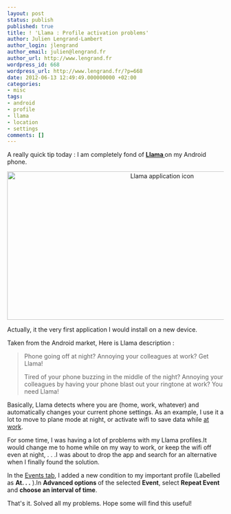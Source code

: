 ```yaml
---
layout: post
status: publish
published: true
title: ! 'Llama : Profile activation problems'
author: Julien Lengrand-Lambert
author_login: jlengrand
author_email: julien@lengrand.fr
author_url: http://www.lengrand.fr
wordpress_id: 668
wordpress_url: http://www.lengrand.fr/?p=668
date: 2012-06-13 12:49:49.000000000 +02:00
categories:
- misc
tags:
- android
- profile
- llama
- location
- settings
comments: []
---
```

A really quick tip today : I am completely fond of <strong><a title="Llama" href="http://www.appbrain.com/app/llama-location-profiles/com.kebab.Llama" target="_blank">Llama </a></strong>on my Android phone.

<center><img title="Llama application" src="https://drive.google.com/open?id=0B4bXocpgiAyxTklldHNIYU8tOGc" alt="Llama application icon " width="705" height="345" /></center>

Actually, it the very first application I would install on a new device.

Taken from the Android market, Here is Llama description :
<blockquote>Phone going off at night? Annoying your colleagues at work? Get Llama!

Tired of your phone buzzing in the middle of the night? Annoying your colleagues by having your phone blast out your ringtone at work? You need Llama!</blockquote>
Basically, Llama detects where you are (home, work, whatever) and automatically changes your current phone settings. As an example, I use it a lot to move to plane mode at night, or activate wifi to save data while <a title="Job Space" href="http://www.lengrand.fr/job-space/" target="_blank">at work</a>.

For some time, I was having a lot of problems with my Llama profiles.It would change me to home while on my way to work, or keep the wifi off even at night, . . .I was about to drop the app and search for an alternative when I finally found the solution.

In the <a title="event tab" href="http://www.google.com/imgres?um=1&amp;hl=en&amp;sa=N&amp;authuser=0&amp;biw=1920&amp;bih=995&amp;tbm=isch&amp;tbnid=LgoY7Jb_yjZrLM:&amp;imgrefurl=http://howto.cnet.com/8301-11310_39-20065425-285/how-to-automate-android-volume-settings-based-on-location/&amp;docid=PhQJ8J1sGQSyjM&amp;imgurl=http://i.i.com.com/cnwk.1d/i/tim/2011/05/23/Llama_standard_Events_tab_270x450.png&amp;w=270&amp;h=450&amp;ei=4HzYT-fEI8_m8QOXw8iqCg&amp;zoom=1&amp;iact=rc&amp;dur=593&amp;sig=103926703585630384990&amp;page=1&amp;tbnh=153&amp;tbnw=90&amp;start=0&amp;ndsp=53&amp;ved=1t:429,r:0,s:0,i:75&amp;tx=34&amp;ty=59" target="_blank">Events tab</a>, I added a new condition to my important profile (Labelled as <strong>At. . .</strong> ).In <strong>Advanced options </strong>of the selected <strong>Event</strong>, select <strong>Repeat Event</strong> and <strong>choose an interval of time</strong>.

That's it. Solved all my problems. Hope some will find this useful!
